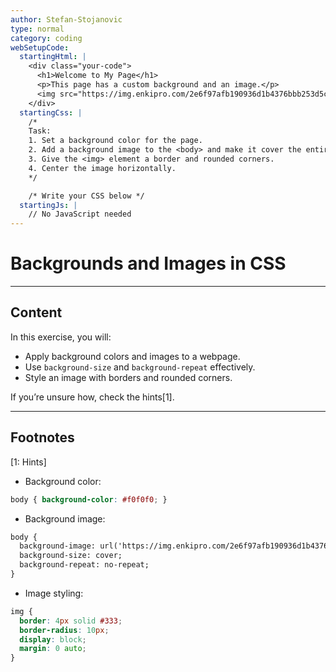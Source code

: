 ```yaml
---
author: Stefan-Stojanovic
type: normal
category: coding
webSetupCode:
  startingHtml: |
    <div class="your-code">
      <h1>Welcome to My Page</h1>
      <p>This page has a custom background and an image.</p>
      <img src="https://img.enkipro.com/2e6f97afb190936d1b4376bbb253d5c7.jpeg" alt="Sample Image" width="300">
    </div>
  startingCss: |
    /* 
    Task:
    1. Set a background color for the page.
    2. Add a background image to the <body> and make it cover the entire viewport.
    3. Give the <img> element a border and rounded corners.
    4. Center the image horizontally.
    */

    /* Write your CSS below */
  startingJs: |
    // No JavaScript needed
---
```


# Backgrounds and Images in CSS

---

## Content

In this exercise, you will:
- Apply background colors and images to a webpage.
- Use `background-size` and `background-repeat` effectively.
- Style an image with borders and rounded corners.

If you’re unsure how, check the hints[1].

---

## Footnotes

[1: Hints]

- Background color:

```css
body { background-color: #f0f0f0; }
```

- Background image:

```html
body {
  background-image: url('https://img.enkipro.com/2e6f97afb190936d1b4376bbb253d5c7.jpeg');
  background-size: cover;
  background-repeat: no-repeat;
}
```

- Image styling:

```css
img {
  border: 4px solid #333;
  border-radius: 10px;
  display: block;
  margin: 0 auto;
}
```